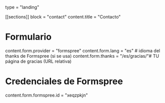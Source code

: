 type  = "landing"

[[sections]]
block = "contact"
content.title = "Contacto"

# Formulario
content.form.provider = "formspree"
content.form.lang     = "es"          # idioma del thanks de Formspree (si se usa)
content.form.thanks   = "/es/gracias/"# TU página de gracias (URL relativa)

# Credenciales de Formspree
content.form.formspree.id = "xeqzpkjn"
